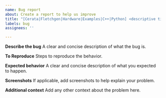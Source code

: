```yaml
---
name: Bug report
about: Create a report to help us improve
title: "[Cerata|Fletchgen|Hardware|Examples|C++|Python] <descriptive title>"
labels: bug
assignees: ''

---
```


**Describe the bug**
A clear and concise description of what the bug is.

**To Reproduce**
Steps to reproduce the behavior.

**Expected behavior**
A clear and concise description of what you expected to happen.

**Screenshots**
If applicable, add screenshots to help explain your problem.

**Additional context**
Add any other context about the problem here.
